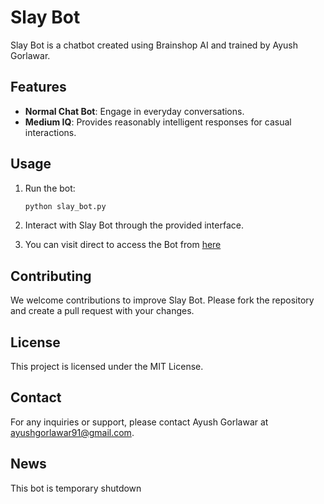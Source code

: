 # Slay Bot

Slay Bot is a chatbot created using Brainshop AI and trained by Ayush Gorlawar.

## Features
- **Normal Chat Bot**: Engage in everyday conversations.
- **Medium IQ**: Provides reasonably intelligent responses for casual interactions.


## Usage
1. Run the bot:
    ```sh
    python slay_bot.py
    ```
2. Interact with Slay Bot through the provided interface.

3. You can visit direct to access the Bot from [here](https://ayush-slaybot.streamlit.app)

## Contributing
We welcome contributions to improve Slay Bot. Please fork the repository and create a pull request with your changes.

## License
This project is licensed under the MIT License.

## Contact
For any inquiries or support, please contact Ayush Gorlawar at [ayushgorlawar91@gmail.com](mailto:ayushgorlawar91@gmail.com).

## News

This bot is temporary shutdown
